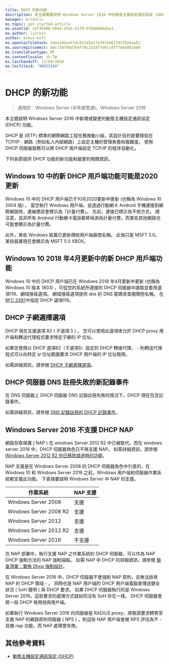 ```yaml
---
title: DHCP 的新功能
description: 本主題概要說明 Windows Server 2016 中的動態主機設定通訊協定 (DHCP) 的新功能。
manager: brianlic
ms.topic: get-started-article
ms.assetid: c6f36998-5b64-45d1-b1f0-0f0d6604dbe3
ms.author: lizross
author: eross-msft
ms.openlocfilehash: 5dee105eaf14c92145e1fe70fe4627d37b2baa82
ms.sourcegitcommit: b0c73df80d7b4ff0c332d77e0cc07f7e6e061600
ms.translationtype: MT
ms.contentlocale: zh-TW
ms.lasthandoff: 12/09/2020
ms.locfileid: "96925560"
---
```

# <a name="whats-new-in-dhcp"></a>DHCP 的新功能

>適用於：Windows Server (半年度管道)、Windows Server 2016

本主題說明 Windows Server 2016 中新增或變更的動態主機設定通訊協定 (DHCP) 功能。

DHCP 是 (IETF) 標準的網際網路工程任務推動小組，其設計目的是要降低在 TCP/IP \- 網路（例如私人內部網路）上設定主機的管理負擔和複雜度。 使用 DHCP 伺服器服務可以將 DHCP 用戶端設定 TCP/IP 的程序自動化。

下列各節提供 DHCP 功能的新功能和變更的相關資訊。

## <a name="new-dhcp-client-side-features-in-the-windows-10-may-2020-update"></a>Windows 10 中的新 DHCP 用戶端功能可能是2020更新

Windows 10 中的 DHCP 用戶端已于10月2020更新中更新 (也稱為 Windows 10 2004 版) 。 當您執行 Windows 用戶端，並透過行動網卡 Android 手機連接到網際網路時，連線應該會標示為「計量付費」。 先前，連接已標示為不按方式。 請注意，並非所有 Android 行動網卡電話都將偵測為計量付費，而某些其他網路也可能會顯示為計量付費。

此外，某些 Windows 裝置已更新傳統用戶端廠商名稱。 此值只是 MSFT 5.0。 某些裝置現在會顯示為 MSFT 5.0 XBOX。

## <a name="new-dhcp-client-side-features-in-the-windows-10-april-2018-update"></a>Windows 10 2018 年4月更新中的新 DHCP 用戶端功能

Windows 10 中的 DHCP 用戶端已在 Windows 2018 年4月更新中更新 (也稱為 Windows 10 版本 1803) ，可從您的系統所連接的 DHCP 伺服器中讀取並套用選項119、網域搜尋選項。 網域搜尋選項提供 dns 的 DNS 尾碼來查閱簡短名稱。 在 [RFC 3397](https://tools.ietf.org/html/rfc3397)中指定 DHCP 選項119。

## <a name="dhcp-subnet-selection-options"></a>DHCP 子網選擇選項

DHCP 現在支援選項 82 \( 子選項 5 \) 。 您可以使用此選項來允許 DHCP proxy 用戶端和轉送代理程式要求特定子網的 IP 位址。


如果您使用以 DHCP 選項82（子選項5）設定的 DHCP 轉接代理， \- 則轉送代理程式可以向特定 ip 位址範圍要求 DHCP 用戶端的 IP 位址租用。

如需詳細資訊，請參閱 [DHCP 子網選擇選項](dhcp-subnet-options.md)。

## <a name="new-logging-events-for-dns-registration-failures-by-the-dhcp-server"></a>DHCP 伺服器 DNS 註冊失敗的新記錄事件

在 DNS 伺服器上 DHCP 伺服器 DNS 記錄註冊失敗的情況下，DHCP 現在包含記錄事件。

如需詳細資訊，請參閱 [DNS 記錄註冊的 DHCP 記錄事件](dhcp-dns-events.md)。

## <a name="dhcp-nap-is-not-supported-in-windows-server-2016"></a>Windows Server 2016 不支援 DHCP NAP

網路存取保護 \( NAP \) 在 windows Server 2012 R2 中已被取代，而在 windows server 2016 中，DHCP 伺服器角色已不再支援 NAP。 如需詳細資訊，請參閱 [Windows Server 2012 R2 中已移除或過時的功能](/previous-versions/windows/it-pro/windows-server-2012-R2-and-2012/dn303411(v=ws.11))。

NAP 支援是在 Windows Server 2008 的 DHCP 伺服器角色中引進的，在 Windows 10 和 Windows Server 2016 之前，Windows 用戶端和伺服器作業系統都支援此功能。 下表摘要說明 Windows Server 中 NAP 的支援。

|作業系統|NAP 支援|
|--------------------|---------------|
| Windows Server 2008 |支援|
| Windows Server 2008 R2 |支援|
| Windows Server 2012 |支援|
| Windows Server 2012 R2 |支援|
| Windows Server 2016|不支援|

在 NAP 部署中，執行支援 NAP 之作業系統的 DHCP 伺服器，可以作為 NAP DHCP 強制方法的 NAP 強制端點。 如需 NAP 中 DHCP 的詳細資訊，請參閱 [檢查清單：實施 Dhcp 強制設計](/previous-versions/windows/it-pro/windows-server-2008-R2-and-2008/dd314186(v=ws.10))。

在 Windows Server 2016 中，DHCP 伺服器不會強制 NAP 原則，且無法啟用 NAP 的 DHCP 領域 \- 。 同時也是 NAP 用戶端的 DHCP 用戶端電腦會傳送健全狀況 \( SoH 聲明 \) 與 DHCP 要求。 如果 DHCP 伺服器執行的是 Windows Server 2016，這些要求的處理方式就如同沒有 SoH 存在一樣。 DHCP 伺服器會將一般 DHCP 租用授與用戶端。

如果執行 Windows Server 2016 的伺服器是 RADIUS proxy，將驗證要求轉寄至支援 NAP 的網路原則伺服器 \( NPS \) ，則這些 NAP 用戶端會被 NPS 評估為不 \- 具備 nap 功能，而 NAP 處理會失敗。

## <a name="additional-references"></a>其他參考資料

-   [動態主機設定通訊協定 (DHCP)](./dhcp-top.md)
